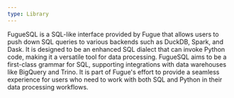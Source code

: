 ```yaml
---
type: Library
---
```


FugueSQL is a SQL-like interface provided by Fugue that allows users to push down SQL queries to various backends such as DuckDB, Spark, and Dask. It is designed to be an enhanced SQL dialect that can invoke Python code, making it a versatile tool for data processing. FugueSQL aims to be a first-class grammar for SQL, supporting integrations with data warehouses like BigQuery and Trino. It is part of Fugue's effort to provide a seamless experience for users who need to work with both SQL and Python in their data processing workflows.